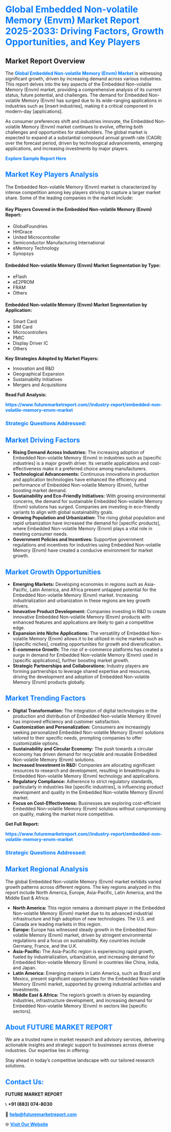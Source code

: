 <h1 style="color: #007BFF;">Global Embedded Non-volatile Memory (Envm) Market Report 2025-2033: Driving Factors, Growth Opportunities, and Key Players</h1>

<section id="overview">
<h2>Market Report Overview</h2>
<p>The <a href="https://www.futuremarketreport.com//industry-report/embedded-non-volatile-memory-envm-market" style="color: #007BFF; text-decoration: none;"><strong>Global Embedded Non-volatile Memory (Envm) Market</strong></a> is witnessing significant growth, driven by increasing demand across various industries. This report delves into the key aspects of the Embedded Non-volatile Memory (Envm) market, providing a comprehensive analysis of its current status, future potential, and challenges. The demand for Embedded Non-volatile Memory (Envm) has surged due to its wide-ranging applications in industries such as [insert industries], making it a critical component in modern-day [applications].</p>
<p>As consumer preferences shift and industries innovate, the Embedded Non-volatile Memory (Envm) market continues to evolve, offering both challenges and opportunities for stakeholders. The global market is expected to expand at a substantial compound annual growth rate (CAGR) over the forecast period, driven by technological advancements, emerging applications, and increasing investments by major players.</p>
</section>

<section id="overview">
<p><a href="https://www.futuremarketreport.com//request-sample/reportId=82284" style="color: #007BFF; text-decoration: none;"><strong>Explore Sample Report Here</strong></a></p>
</section>

<section id="key-players">
<h2 style="color: #007BFF;">Market Key Players Analysis</h2>
<p>The Embedded Non-volatile Memory (Envm) market is characterized by intense competition among key players striving to capture a larger market share. Some of the leading companies in the market include:</p>
<h4>Key Players Covered in the Embedded Non-volatile Memory (Envm) Report:</h4>
<ul><li>GlobalFoundries</li><li>HHGrace</li><li>United Microcontroller</li><li>Semiconductor Manufacturing International</li><li>eMemory Technology</li><li>Synopsys</li></ul>
<h4>Embedded Non-volatile Memory (Envm) Market Segmentation by Type:</h4>
<ul><li>eFlash</li><li>eE2PROM</li><li>FRAM</li><li>Others</li></ul>

<h4>Embedded Non-volatile Memory (Envm) Market Segmentation by Application:</h4>
<ul><li>Smart Card</li><li>SIM Card</li><li>Microcontrollers</li><li>PMIC</li><li>Display Driver IC</li><li>Others</li></ul>
<p><strong>Key Strategies Adopted by Market Players:</strong></p>
<ul>
<li>Innovation and R&D</li>
<li>Geographical Expansion</li>
<li>Sustainability Initiatives</li>
<li>Mergers and Acquisitions</li>
</ul>
</section>

<section>
<p><strong>Read Full Analysis: </strong></p><a href="https://www.futuremarketreport.com//industry-report/embedded-non-volatile-memory-envm-market" style="color: #007BFF; text-decoration: none;"><strong>https://www.futuremarketreport.com//industry-report/embedded-non-volatile-memory-envm-market</strong></a>
<h3 style="color: #007BFF;">Strategic Questions Addressed:</h3>
</section>

<section id="driving-factors">
<h2 style="color: #007BFF;">Market Driving Factors</h2>
<ul>
<li><strong>Rising Demand Across Industries:</strong> The increasing adoption of Embedded Non-volatile Memory (Envm) in industries such as [specific industries] is a major growth driver. Its versatile applications and cost-effectiveness make it a preferred choice among manufacturers.</li>
<li><strong>Technological Advancements:</strong> Continuous innovations in production and application technologies have enhanced the efficiency and performance of Embedded Non-volatile Memory (Envm), further boosting market demand.</li>
<li><strong>Sustainability and Eco-Friendly Initiatives:</strong> With growing environmental concerns, the demand for sustainable Embedded Non-volatile Memory (Envm) solutions has surged. Companies are investing in eco-friendly variants to align with global sustainability goals.</li>
<li><strong>Growing Population and Urbanization:</strong> The rising global population and rapid urbanization have increased the demand for [specific products], where Embedded Non-volatile Memory (Envm) plays a vital role in meeting consumer needs.</li>
<li><strong>Government Policies and Incentives:</strong> Supportive government regulations and incentives for industries using Embedded Non-volatile Memory (Envm) have created a conducive environment for market growth.</li>
</ul>
</section>

<section id="growth-opportunities">
<h2 style="color: #007BFF;">Market Growth Opportunities</h2>
<ul>
<li><strong>Emerging Markets:</strong> Developing economies in regions such as Asia-Pacific, Latin America, and Africa present untapped potential for the Embedded Non-volatile Memory (Envm) market. Increasing industrialization and urbanization in these regions are key growth drivers.</li>
<li><strong>Innovative Product Development:</strong> Companies investing in R&D to create innovative Embedded Non-volatile Memory (Envm) products with enhanced features and applications are likely to gain a competitive edge.</li>
<li><strong>Expansion into Niche Applications:</strong> The versatility of Embedded Non-volatile Memory (Envm) allows it to be utilized in niche markets such as [specific niches], creating opportunities for growth and diversification.</li>
<li><strong>E-commerce Growth:</strong> The rise of e-commerce platforms has created a surge in demand for Embedded Non-volatile Memory (Envm) used in [specific applications], further boosting market growth.</li>
<li><strong>Strategic Partnerships and Collaborations:</strong> Industry players are forming partnerships to leverage shared expertise and resources, driving the development and adoption of Embedded Non-volatile Memory (Envm) products globally.</li>
</ul>
</section>

<section id="trending-factors">
<h2 style="color: #007BFF;">Market Trending Factors</h2>
<ul>
<li><strong>Digital Transformation:</strong> The integration of digital technologies in the production and distribution of Embedded Non-volatile Memory (Envm) has improved efficiency and customer satisfaction.</li>
<li><strong>Customization and Personalization:</strong> Consumers are increasingly seeking personalized Embedded Non-volatile Memory (Envm) solutions tailored to their specific needs, prompting companies to offer customizable options.</li>
<li><strong>Sustainability and Circular Economy:</strong> The push towards a circular economy has driven demand for recyclable and reusable Embedded Non-volatile Memory (Envm) solutions.</li>
<li><strong>Increased Investment in R&D:</strong> Companies are allocating significant resources to research and development, resulting in breakthroughs in Embedded Non-volatile Memory (Envm) technology and applications.</li>
<li><strong>Regulatory Compliance:</strong> Adherence to strict regulatory standards, particularly in industries like [specific industries], is influencing product development and quality in the Embedded Non-volatile Memory (Envm) market.</li>
<li><strong>Focus on Cost-Effectiveness:</strong> Businesses are exploring cost-efficient Embedded Non-volatile Memory (Envm) solutions without compromising on quality, making the market more competitive.</li>
</ul>
</section>

<section>
<p><strong>Get Full Report: </strong></p><a href="https://www.futuremarketreport.com//industry-report/embedded-non-volatile-memory-envm-market" style="color: #007BFF; text-decoration: none;"><strong>https://www.futuremarketreport.com//industry-report/embedded-non-volatile-memory-envm-market</strong></a>
<h3 style="color: #007BFF;">Strategic Questions Addressed:</h3>
</section>


<section id="regional-analysis">
<h2 style="color: #007BFF;">Market Regional Analysis</h2>
<p>The global Embedded Non-volatile Memory (Envm) market exhibits varied growth patterns across different regions. The key regions analyzed in this report include North America, Europe, Asia-Pacific, Latin America, and the Middle East & Africa:</p>
<ul>
<li><strong>North America:</strong> This region remains a dominant player in the Embedded Non-volatile Memory (Envm) market due to its advanced industrial infrastructure and high adoption of new technologies. The U.S. and Canada are leading markets in this region.</li>
<li><strong>Europe:</strong> Europe has witnessed steady growth in the Embedded Non-volatile Memory (Envm) market, driven by stringent environmental regulations and a focus on sustainability. Key countries include Germany, France, and the U.K.</li>
<li><strong>Asia-Pacific:</strong> The Asia-Pacific region is experiencing rapid growth, fueled by industrialization, urbanization, and increasing demand for Embedded Non-volatile Memory (Envm) in countries like China, India, and Japan.</li>
<li><strong>Latin America:</strong> Emerging markets in Latin America, such as Brazil and Mexico, present significant opportunities for the Embedded Non-volatile Memory (Envm) market, supported by growing industrial activities and investments.</li>
<li><strong>Middle East & Africa:</strong> The region’s growth is driven by expanding industries, infrastructure development, and increasing demand for Embedded Non-volatile Memory (Envm) in sectors like [specific sectors].</li>
</ul>
</section>

<footer>
<h2 style="color: #007BFF;">About FUTURE MARKET REPORT</h2>
<p>We are a trusted name in market research and advisory services, delivering actionable insights and strategic support to businesses across diverse industries. Our expertise lies in offering:</p>

<p>Stay ahead in today’s competitive landscape with our tailored research solutions.</p>

<h2 style="color: #007BFF;">Contact Us:</h2>
<p><strong>FUTURE MARKET REPORT</strong></p>
<p>📞 <strong>+91 (883) 074-8030</strong></p>
<p>📧 <strong><a href="mailto:help@futuremarketreport.com" style="color: #007BFF;">help@futuremarketreport.com</a></strong></p>
<p>🌐 <strong><a href="https://www.futuremarketreport.com/" style="color: #007BFF;">Visit Our Website</a></strong></p>
</footer>